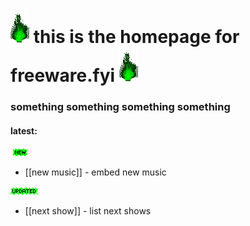 # ![green_flame](media/green_flame.gif) this is the homepage for freeware.fyi ![green_flame](media/green_flame.gif)

### something something something something

#### latest: 

![new](media/newgreen1.gif)<br>
- [[new music]] - embed new music

![updated](media/Updatedgreen.gif)<br>
- [[next show]] - list next shows

